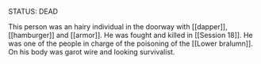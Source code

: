 
STATUS: DEAD

This person was an hairy individual in the doorway with [[dapper]], [[hamburger]] and [[armor]]. He was fought and killed in [[Session 18]]. He was one of the people in charge of the poisoning of the [[Lower bralumn]]. On his body was garot wire and looking survivalist.